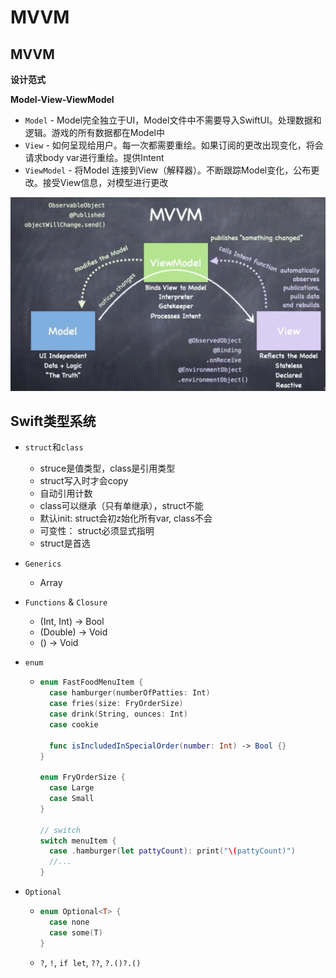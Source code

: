 # MVVM

## MVVM 

**设计范式**

**Model-View-ViewModel**

- `Model` -  Model完全独立于UI，Model文件中不需要导入SwiftUI。处理数据和逻辑。游戏的所有数据都在Model中
- `View` - 如何呈现给用户。每一次都需要重绘。如果订阅的更改出现变化，将会请求body var进行重绘。提供Intent
- `ViewModel` - 将Model 连接到View（解释器）。不断跟踪Model变化，公布更改。接受View信息，对模型进行更改

![image-20221215230647014](lec3-4.assets/image-20221215230647014.png)



## Swift类型系统

- `struct`和`class` 
  -  struce是值类型，class是引用类型
  - struct写入时才会copy
  - 自动引用计数
  - class可以继承（只有单继承），struct不能
  - 默认init: struct会初z始化所有var, class不会
  - 可变性： struct必须显式指明
  - struct是首选
  
- `Generics`
  - Array
  
- `Functions` & `Closure`
  - (Int, Int) -> Bool
  - (Double) -> Void
  - () -> Void
  
- `enum`
  
  - ```swift
    enum FastFoodMenuItem {
      case hamburger(numberOfPatties: Int)
      case fries(size: FryOrderSize)
      case drink(String, ounces: Int)
      case cookie
      
      func isIncludedInSpecialOrder(number: Int) -> Bool {}
    }
    
    enum FryOrderSize {
      case Large 
      case Small
    }
    
    // switch
    switch menuItem {
      case .hamburger(let pattyCount): print("\(pattyCount)")
      //...
    }
    ```
  
- `Optional`
  
  - ```swift
    enum Optional<T> {
      case none
      case some(T)
    }
    ```
  
  - `?`, `!`, `if let`, `??`, `?.()?.()`
  


